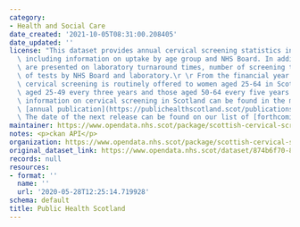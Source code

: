 ```yaml
---
category:
- Health and Social Care
date_created: '2021-10-05T08:31:00.208405'
date_updated: ''
license: "This dataset provides annual cervical screening statistics in Scotland,\
  \ including information on uptake by age group and NHS Board. In addition, data\
  \ are presented on laboratory turnaround times, number of screening tests and results\
  \ of tests by NHS Board and laboratory.\r \r From the financial year 2016/2017,\
  \ cervical screening is routinely offered to women aged 25-64 in Scotland; those\
  \ aged 25-49 every three years and those aged 50-64 every five years.\r \r Further\
  \ information on cervical screening in Scotland can be found in the most recent\
  \ [annual publication](https://publichealthscotland.scot/publications/scottish-cervical-screening-programme-statistics/).\
  \ The date of the next release can be found on our list of [forthcoming publications](https://publichealthscotland.scot/publications/forthcoming-publications/)."
maintainer: https://www.opendata.nhs.scot/package/scottish-cervical-screening-programme-statistics
notes: <p>ckan API</p>
organization: https://www.opendata.nhs.scot/package/scottish-cervical-screening-programme-statistics
original_dataset_link: https://www.opendata.nhs.scot/dataset/874b6f70-8640-458a-81cb-83afde9ffd71/resource/bfa18049-4397-4169-b84f-0466cd6401f7/download/open-data-workload-statistics-200708-201112.csv
records: null
resources:
- format: ''
  name: ''
  url: '2020-05-28T12:25:14.719928'
schema: default
title: Public Health Scotland
---
```

